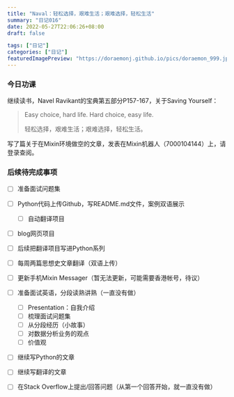 ```yaml
---
title: "Naval：轻松选择，艰难生活；艰难选择，轻松生活"
summary: "日记016"
date: 2022-05-27T22:06:26+08:00
draft: false

tags: ["日记"]
categories: ["日记"]
featuredImagePreview: "https://doraemonj.github.io/pics/doraemon_999.jpeg"
---
```


### 今日功课

继续读书，Navel Ravikant的宝典第五部分P157-167，关于Saving Yourself：

>   Easy choice, hard life. Hard choice, easy life.
>
>   轻松选择，艰难生活；艰难选择，轻松生活。

写了篇关于在Mixin环境做空的文章，发表在Mixin机器人（7000104144）上，请登录查阅。


### 后续待完成事项

-   [ ] 准备面试问题集
-   [ ] Python代码上传Github，写README.md文件，案例双语展示

    -   [ ] 自动翻译项目
-   [ ] blog网页项目
-   [ ] 后续把翻译项目写进Python系列
-   [ ] 每周两篇思想史文章翻译（双语上传）
-   [ ] 更新手机Mixin Messager（暂无法更新，可能需要香港帐号，待议）
-   [ ] 准备面试英语，分段读熟讲熟（一直没有做）

    -   [ ] Presentation：自我介绍
    -   [ ] 梳理面试问题集
    -   [ ] 从分段经历（小故事）
    -   [ ] 对数据分析业务的观点
    -   [ ] 价值观
-   [ ] 继续写Python的文章
-   [ ] 继续写翻译的文章
-   [ ] 在Stack Overflow上提出/回答问题（从第一个回答开始，就一直没有做）
